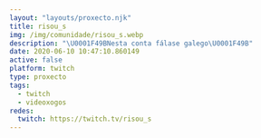 ```yaml
---
layout: "layouts/proxecto.njk"
title: risou_s
img: /img/comunidade/risou_s.webp
description: "\U0001F49BNesta conta fálase galego\U0001F49B"
date: 2020-06-10 10:47:10.860149
active: false
platform: twitch
type: proxecto
tags:
  - twitch
  - videoxogos
redes:
  twitch: https://twitch.tv/risou_s
---
```

